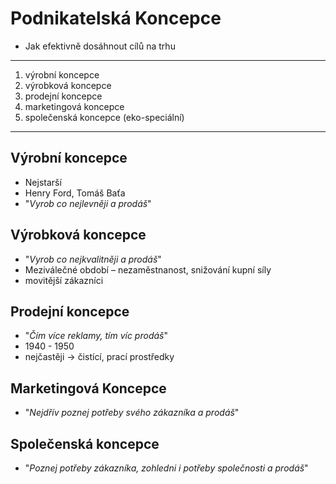 # Podnikatelská Koncepce
- Jak efektivně dosáhnout cílů na trhu
-----------------------------------------------------------
1) výrobní koncepce
2) výrobková koncepce
3) prodejní koncepce
4) marketingová koncepce
5) společenská koncepce (eko-speciální)
--------------------------------------------------------
## Výrobní koncepce
- Nejstarší
- Henry Ford, Tomáš Baťa
- "*Vyrob co nejlevněji a prodáš*"
## Výrobková koncepce
- "*Vyrob co nejkvalitněji a prodáš*"
- Meziválečné období – nezaměstnanost, snižování kupní síly
- movitější zákazníci
## Prodejní koncepce
- "*Čím více reklamy, tím víc prodáš*"
- 1940 - 1950
- nejčastěji -> čistící, prací prostředky
## Marketingová Koncepce
- "*Nejdřív poznej potřeby svého zákazníka a prodáš*"
## Společenská koncepce
- "*Poznej potřeby zákazníka, zohledni i potřeby společnosti a prodáš*"
